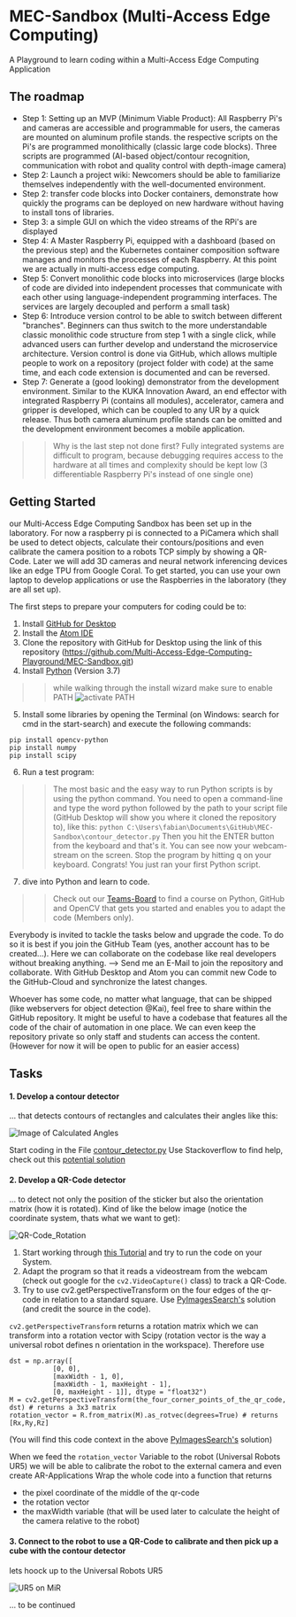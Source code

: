 # MEC-Sandbox (Multi-Access Edge Computing)
A Playground to learn coding within a Multi-Access Edge Computing Application
## The roadmap
* Step 1: Setting up an MVP (Minimum Viable Product): All Raspberry Pi's and cameras are accessible and programmable for users, the cameras are mounted on aluminum profile stands. the respective scripts on the Pi's are programmed monolithically (classic large code blocks). Three scripts are programmed (AI-based object/contour recognition, communication with robot and quality control with depth-image camera)
* Step 2: Launch a project wiki: Newcomers should be able to familiarize themselves independently with the well-documented environment.
* Step 2: transfer code blocks into Docker containers, demonstrate how quickly the programs can be deployed on new hardware without having to install tons of libraries.
* Step 3: a simple GUI on which the video streams of the RPi's are displayed
* Step 4: A Master Raspberry Pi, equipped with a dashboard (based on the previous step) and the Kubernetes container composition software manages and monitors the processes of each Raspberry. At this point we are actually in multi-access edge computing.
* Step 5: Convert monolithic code blocks into microservices (large blocks of code are divided into independent processes that communicate with each other using language-independent programming interfaces. The services are largely decoupled and perform a small task)
* Step 6: Introduce version control to be able to switch between different "branches". Beginners can thus switch to the more understandable classic monolithic code structure from step 1 with a single click, while advanced users can further develop and understand the microservice architecture. Version control is done via GitHub, which allows multiple people to work on a repository (project folder with code) at the same time, and each code extension is documented and can be reversed.
* Step 7: Generate a (good looking) demonstrator from the development environment. Similar to the KUKA Innovation Award, an end effector with integrated Raspberry Pi (contains all modules), accelerator, camera and gripper is developed, which can be coupled to any UR by a quick release. Thus both camera aluminum profile stands can be omitted and the development environment becomes a mobile application.
>> Why is the last step not done first? Fully integrated systems are difficult to program, because debugging requires access to the hardware at all times and complexity should be kept low (3 differentiable Raspberry Pi's instead of one single one)

## Getting Started
our Multi-Access Edge Computing Sandbox has been set up in the laboratory. For now a raspberry pi is connected to a PiCamera which shall be used to detect objects, calculate their contours/positions and even calibrate the camera position to a robots TCP simply by showing a QR-Code. Later we will add 3D cameras and neural network inferencing devices like an edge TPU from Google Coral.
To get started, you can use your own laptop to develop applications or use the Raspberries in the laboratory (they are all set up).

The first steps to prepare your computers for coding could be to:
1. Install [GitHub for Desktop](https://desktop.github.com/)
2. Install the [Atom IDE](https://atom.io/)
3. Clone the repository with GitHub for Desktop using the link of this repository (https://github.com/Multi-Access-Edge-Computing-Playground/MEC-Sandbox.git)
4. Install [Python](https://www.python.org/ftp/python/3.7.9/python-3.7.9-amd64.exe) (Version 3.7)
>> while walking through the install wizard make sure to enable PATH
![activate PATH](https://datatofish.com/wp-content/uploads/2018/10/0001_add_Python_to_Path.png)
5. Install some libraries by opening the Terminal (on Windows: search for cmd in the start-search) and execute the following commands:
```
pip install opencv-python
pip install numpy
pip install scipy
```
6. Run a test program:
>> The most basic and the easy way to run Python scripts is by using the python command. You need to open a command-line and type the word python followed by the path to your script file (GitHub Desktop will show you where it cloned the repository to), like this: 
```python C:\Users\fabian\Documents\GitHub\MEC-Sandbox\contour_detector.py```
Then you hit the ENTER button from the keyboard and that's it. You can see now your webcam-stream on the screen. Stop the program by hitting q on your keyboard. Congrats! You just ran your first Python script.

7. dive into Python and learn to code. 
>>Check out our [Teams-Board](https://teams.microsoft.com/l/entity/com.microsoft.teamspace.tab.planner/_djb2_msteams_prefix_921253025?context=%7B%22subEntityId%22%3Anull%2C%22channelId%22%3A%2219%3Ab3c07338ca614247a2fc1ed8ee32d4ff%40thread.tacv2%22%7D&groupId=5477e372-0e90-4ce4-942c-5a6c484efea7&tenantId=509b255b-13b3-4af4-bd94-9536cca3c61f) to find a course on Python, GitHub and OpenCV that gets you started and enables you to adapt the code (Members only). 

Everybody is invited to tackle the tasks below and upgrade the code. To do so it is best if you join the GitHub Team (yes, another account has to be created...). Here we can collaborate on the codebase like real developers without breaking anything.
--> Send me an E-Mail to join the repository and collaborate.
With GitHub Desktop and Atom you can commit new Code to the GitHub-Cloud and synchronize the latest changes.

Whoever has some code, no matter what language, that can be shipped (like webservers for object detection @Kai), feel free to share within the GitHub repository. It might be useful to have a codebase that features all the code of the chair of automation in one place. We can even keep the repository private so only staff and students can access the content. (However for now it will be open to public for an easier access)

## Tasks
#### 1. Develop a contour detector 
... that detects contours of rectangles and calculates their angles like this:

![Image of Calculated Angles](https://i.stack.imgur.com/cstn0.png)

Start coding in the File [contour_detector.py](contour_detector.py) 
Use Stackoverflow to find help, check out this [potential solution](https://stackoverflow.com/questions/34237253/detect-centre-and-angle-of-rectangles-in-an-image-using-opencv)

#### 2. Develop a QR-Code detector
... to detect not only the position of the sticker but also the orientation matrix (how it is rotated). 
Kind of like the below image (notice the coordinate system, thats what we want to get):

![QR-Code_Rotation](https://visp-doc.inria.fr/doxygen/visp-daily/img-pose-qrcode.jpg)

1. Start working through [this Tutorial](https://www.learnopencv.com/opencv-qr-code-scanner-c-and-python/) and try to run the code on your System. 
2. Adapt the program so that it reads a videostream from the webcam (check out google for the ```cv2.VideoCapture()``` class) to track a QR-Code. 
3. Try to use cv2.getPerspectiveTransform on the four edges of the qr-code in relation to a standard square. Use [PyImagesSearch's](https://www.pyimagesearch.com/2014/08/25/4-point-opencv-getperspective-transform-example/) solution (and credit the source in the code).

```cv2.getPerspectiveTransform``` returns a rotation matrix which we can transform into a rotation vector with Scipy (rotation vector is the way a universal robot defines n orientation in the workspace). Therefore use 
```
dst = np.array([
           [0, 0],
           [maxWidth - 1, 0],
           [maxWidth - 1, maxHeight - 1],
           [0, maxHeight - 1]], dtype = "float32")
M = cv2.getPerspectiveTransform(the_four_corner_points_of_the_qr_code, dst) # returns a 3x3 matrix 
rotation_vector = R.from_matrix(M).as_rotvec(degrees=True) # returns [Rx,Ry,Rz]
```   
(You will find this code context in the above [PyImagesSearch's](https://www.pyimagesearch.com/2014/08/25/4-point-opencv-getperspective-transform-example/) solution)

When we feed the ```rotation_vector``` Variable to the robot (Universal Robots UR5) we will be able to calibrate the robot to the external camera and even create AR-Applications
Wrap the whole code into a function that returns 
* the pixel coordinate of the middle of the qr-code
* the rotation vector
* the maxWidth variable (that will be used later to calculate the height of the camera relative to the robot)

#### 3. Connect to the robot to use a QR-Code to calibrate and then pick up a cube with the contour detector
lets hoock up to the Universal Robots UR5

![UR5 on MiR](models/Mir_01.jpg)

... to be continued

